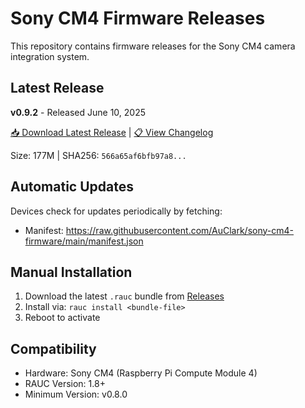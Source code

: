 # Sony CM4 Firmware Releases

This repository contains firmware releases for the Sony CM4 camera integration system.

## Latest Release

**v0.9.2** - Released June 10, 2025

[📥 Download Latest Release](https://github.com/AuClark/sony-cm4-firmware/releases/tag/v0.9.2) | [📋 View Changelog](https://github.com/AuClark/sony-cm4-firmware/releases/tag/v0.9.2)

Size: 177M | SHA256: `566a65af6bfb97a8...`

## Automatic Updates

Devices check for updates periodically by fetching:
- Manifest: https://raw.githubusercontent.com/AuClark/sony-cm4-firmware/main/manifest.json

## Manual Installation

1. Download the latest `.rauc` bundle from [Releases](https://github.com/AuClark/sony-cm4-firmware/releases)
2. Install via: `rauc install <bundle-file>`
3. Reboot to activate

## Compatibility

- Hardware: Sony CM4 (Raspberry Pi Compute Module 4)
- RAUC Version: 1.8+
- Minimum Version: v0.8.0
